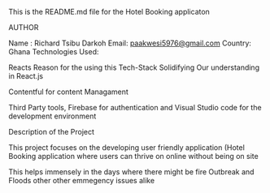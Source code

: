 This is the README.md file for the Hotel Booking applicaton

AUTHOR

Name : Richard Tsibu Darkoh
Email: paakwesi5976@gmail.com
Country: Ghana
Technologies Used:

Reacts
Reason for the using this Tech-Stack
Solidifying Our understanding in React.js

Contentful for content Managament

Third Party tools,  Firebase for authentication and Visual Studio code for the development environment

Description of the Project

This project focuses on the developing user friendly application (Hotel Booking application where users can thrive on online 
without being on site

This helps immensely in the days where there might be fire Outbreak and Floods other other emmegency issues alike 



